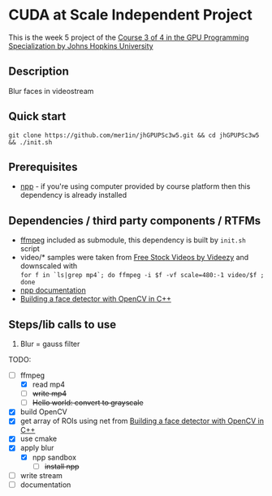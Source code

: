 # CUDA at Scale Independent Project

This is the week 5 project of the [Course 3 of 4 in the GPU Programming Specialization by Johns Hopkins University](https://www.coursera.org/learn/cuda-at-scale-for-the-enterprise/home/info)

## Description

Blur faces in videostream

## Quick start

`git clone https://github.com/mer1in/jhGPUPSc3w5.git && cd jhGPUPSc3w5 && ./init.sh`

## Prerequisites

- [npp](https://developer.nvidia.com/npp) - if you're using computer provided by course platform then this dependency is already installed

## Dependencies / third party components / RTFMs

- [ffmpeg](https://www.ffmpeg.org/) included as submodule, this dependency is built by `init.sh` script
- video/\* samples were taken from <a target="_blank" href="http://www.videezy.com/">Free Stock Videos by Videezy</a>  and downscaled with\
 ```for f in `ls|grep mp4`; do ffmpeg -i $f -vf scale=480:-1 video/$f ; done```
- [npp documentation](https://docs.nvidia.com/cuda/npp/index.html)
- [Building a face detector with OpenCV in C++](https://medium.com/analytics-vidhya/building-a-face-detector-with-opencv-in-c-8814cd374ea1)

## Steps/lib calls to use
1. Blur = gauss filter

TODO:
- [ ] ffmpeg
  - [x] read mp4
  - [ ] ~~write mp4~~
  - [ ] ~~Hello world: convert to grayscale~~
- [x] build OpenCV
- [x] get array of ROIs using net from [Building a face detector with OpenCV in C++](https://medium.com/analytics-vidhya/building-a-face-detector-with-opencv-in-c-8814cd374ea1)
- [x] use cmake
- [x] apply blur
  - [x] npp sandbox
    - [ ] ~~install npp~~
- [ ] write stream
- [ ] documentation
